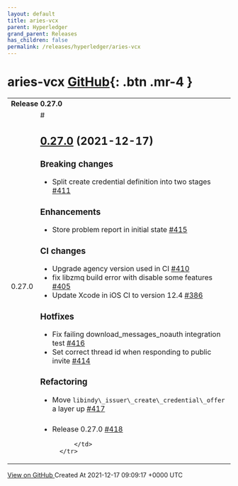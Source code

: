 ```yaml
---
layout: default
title: aries-vcx
parent: Hyperledger
grand_parent: Releases
has_children: false
permalink: /releases/hyperledger/aries-vcx
---
```


# aries-vcx <span class="fs-3 right-align">[GitHub](https://github.com/hyperledger/aries-vcx){: .btn .mr-4 }</span>


<div>
    <table>
        <tr>
            <td colspan="2">
                <b>
                    Release 0.27.0
                </b>
            </td>
        </tr>
        <tr>
            <td>
                <span class="chip">
                    0.27.0
                </span>
            </td>
            <td>
                #

## [0.27.0](https://github.com/hyperledger/aries-vcx/tree/0.27.0) (2021-12-17)

### Breaking changes

- Split create credential definition into two stages [\#411](https://github.com/hyperledger/aries-vcx/pull/411)

### Enhancements

- Store problem report in initial state [\#415](https://github.com/hyperledger/aries-vcx/pull/415)

### CI changes

- Upgrade agency version used in CI [\#410](https://github.com/hyperledger/aries-vcx/pull/410)
- fix libzmq build error with disable some features [\#405](https://github.com/hyperledger/aries-vcx/pull/405)
- Update Xcode in iOS CI to version 12.4 [\#386](https://github.com/hyperledger/aries-vcx/pull/386)

### Hotfixes

- Fix failing download\_messages\_noauth integration test [\#416](https://github.com/hyperledger/aries-vcx/pull/416)
- Set correct thread id when responding to public invite [\#414](https://github.com/hyperledger/aries-vcx/pull/414)

### Refactoring

- Move `libindy\_issuer\_create\_credential\_offer` a layer up [\#417](https://github.com/hyperledger/aries-vcx/pull/417)

###

- Release 0.27.0 [\#418](https://github.com/hyperledger/aries-vcx/pull/418)




            </td>
        </tr>
    </table>
    <a href="https://github.com/hyperledger/aries-vcx/releases/tag/0.27.0" class=".btn">
        View on GitHub
    </a>
    <span class="right-align">
        Created At 2021-12-17 09:09:17 +0000 UTC
    </span>
</div>

